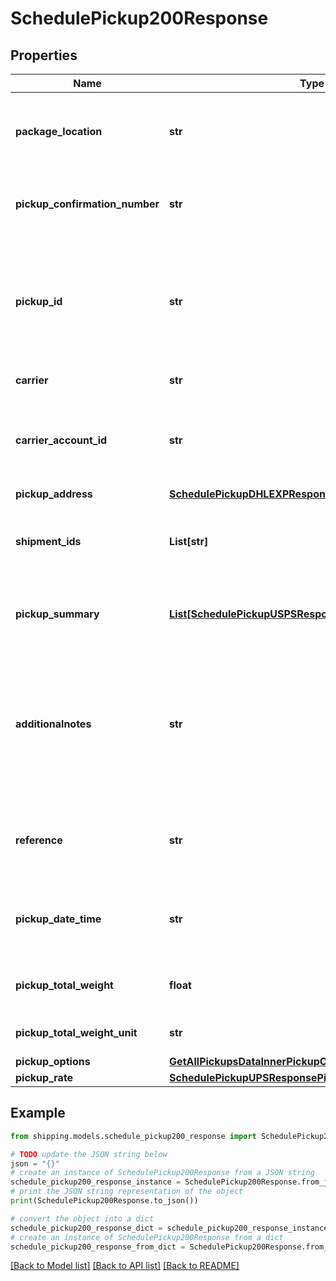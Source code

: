 # SchedulePickup200Response


## Properties

Name | Type | Description | Notes
------------ | ------------- | ------------- | -------------
**package_location** | **str** | It specifies the location from where packages would be collected. | [optional] 
**pickup_confirmation_number** | **str** | It displays the unique confirmation number of the pickup | [optional] 
**pickup_id** | **str** | It displays the unique pickup Id which can be further used to get scheduled PDF and cancel pdf if required. | [optional] 
**carrier** | **str** | It dispays the carrier | [optional] 
**carrier_account_id** | **str** | It displays the carrier acount id which is used to create the shipment | [optional] 
**pickup_address** | [**SchedulePickupDHLEXPResponsePickupAddress**](SchedulePickupDHLEXPResponsePickupAddress.md) |  | [optional] 
**shipment_ids** | **List[str]** | It indicates the shipmentIds for which pickup is scheduled. | [optional] 
**pickup_summary** | [**List[SchedulePickupUSPSResponsePickupSummaryInner]**](SchedulePickupUSPSResponsePickupSummaryInner.md) | It displays the package details provided in the request. | [optional] 
**additionalnotes** | **str** | It displays additional comments or remarks provided in the request, it would be printed on the scheduled pickup document | [optional] 
**reference** | **str** | It displays any reference information provided in the request. | [optional] 
**pickup_date_time** | **str** | It displays the scheduled pickup date and time (in UTC) | [optional] 
**pickup_total_weight** | **float** | It displays the total package weight. | [optional] 
**pickup_total_weight_unit** | **str** | It displays the weight unit. | [optional] 
**pickup_options** | [**GetAllPickupsDataInnerPickupOptions**](GetAllPickupsDataInnerPickupOptions.md) |  | [optional] 
**pickup_rate** | [**SchedulePickupUPSResponsePickupRate**](SchedulePickupUPSResponsePickupRate.md) |  | [optional] 

## Example

```python
from shipping.models.schedule_pickup200_response import SchedulePickup200Response

# TODO update the JSON string below
json = "{}"
# create an instance of SchedulePickup200Response from a JSON string
schedule_pickup200_response_instance = SchedulePickup200Response.from_json(json)
# print the JSON string representation of the object
print(SchedulePickup200Response.to_json())

# convert the object into a dict
schedule_pickup200_response_dict = schedule_pickup200_response_instance.to_dict()
# create an instance of SchedulePickup200Response from a dict
schedule_pickup200_response_from_dict = SchedulePickup200Response.from_dict(schedule_pickup200_response_dict)
```
[[Back to Model list]](../README.md#documentation-for-models) [[Back to API list]](../README.md#documentation-for-api-endpoints) [[Back to README]](../README.md)


